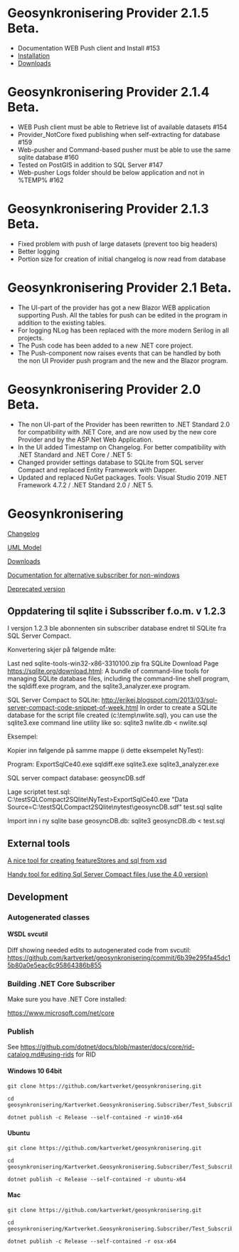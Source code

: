 # Geosynkronisering Provider 2.1.5 Beta.
-	Documentation WEB Push client and Install #153
- [Installation](Kartverket.Geosynkronisering.Server/Blazor.Kartverket.Geosynkronisering.Provider/wwwroot/install/installProvider.md)
- [Downloads](https://github.com/kartverket/geosynkronisering/releases)

# Geosynkronisering Provider 2.1.4 Beta.
-	WEB Push client must be able to Retrieve list of available datasets #154
-	Provider_NotCore fixed publishing when self-extracting for database #159
- Web-pusher and Command-based pusher must be able to use the same sqlite database #160
- Tested on PostGIS in addition to SQL Server #147
- Web-pusher Logs folder should be below application and not in %TEMP% #162

# Geosynkronisering Provider 2.1.3 Beta.
-	Fixed problem with push of large datasets (prevent too big headers)
- Better logging
- Portion size for creation of initial changelog is now read from database

# Geosynkronisering Provider 2.1 Beta.
-	The UI-part of the provider has got a new Blazor WEB application supporting Push.
All the tables for push can be edited in the program in addition to the existing tables.
-	For logging NLog has been replaced with the more modern Serilog in all projects.
-	The Push code has been added to a new .NET core project.
-	The Push-component now raises events that can be handled by both the non UI Provider push program and the new  and the Blazor program.

# Geosynkronisering Provider 2.0 Beta.
- The non UI-part of the Provider has been rewritten to .NET Standard 2.0 for compatibility with .NET Core, and are now used by the new core Provider  and by the ASP.Net Web Application.
- In the UI added Timestamp on Changelog.
For better compatibility with .NET Standard and .NET Core / .NET 5:
- Changed provider settings database to SQLite from SQL server Compact and replaced Entity Framework with Dapper.
- Updated and replaced NuGet packages.
Tools: Visual Studio 2019 .NET Framework 4.7.2 / .NET Standard 2.0 / .NET 5.


# Geosynkronisering

[Changelog](./CHANGELOG.md)

[UML Model](https://rawgit.com/kartverket/geosynkronisering/master/uml/HTML/index.htm)

[Downloads](https://github.com/kartverket/geosynkronisering/releases)

[Documentation for alternative subscriber for non-windows](https://github.com/kartverket/geosynkronisering/tree/master/Kartverket.Geosynkronisering.Subscriber/Test_Subscriber_NetCore)

[Deprecated version](https://github.com/kartverket/CORESubscriber)

## Oppdatering til sqlite i Subsscriber f.o.m. v 1.2.3

I versjon 1.2.3 ble abonnenten sin subscriber database endret til SQLite fra SQL Server Compact.

Konvertering skjer på følgende måte:

Last ned sqlite-tools-win32-x86-3310100.zip fra SQLite Download Page https://sqlite.org/download.html: A bundle of command-line tools for managing SQLite database files, including the command-line shell program, the sqldiff.exe program, and the sqlite3_analyzer.exe program.

SQL Server Compact to SQLite: http://erikej.blogspot.com/2013/03/sql-server-compact-code-snippet-of-week.html In order to create a SQLite database for the script file created (c:\temp\nwlite.sql), you can use the sqlite3.exe command line utility like so: sqlite3 nwlite.db < nwlite.sql

Eksempel:

Kopier inn følgende på samme mappe (i dette eksempelet NyTest):

Program: ExportSqlCe40.exe sqldiff.exe sqlite3.exe sqlite3_analyzer.exe

SQL server compact database: geosyncDB.sdf

Lage scriptet test.sql: C:\testSQLCompact2SQlite\NyTest>ExportSqlCe40.exe "Data Source=C:\testSQLCompact2SQlite\nytest\geosyncDB.sdf" test.sql sqlite

Import inn i ny sqlite base geosyncDB.db: sqlite3 geosyncDB.db < test.sql

## External tools

[A nice tool for creating featureStores and sql from xsd](https://github.com/JuergenWeichand/deegree-cli-utility)

[Handy tool for editing Sql Server Compact files (use the 4.0 version)](https://github.com/ErikEJ/SqlCeToolbox/releases)

## Development

### Autogenerated classes

#### WSDL svcutil

Diff showing needed edits to autogenerated code from svcutil: https://github.com/kartverket/geosynkronisering/commit/6b39e295fa45dc15b80a0e5eac6c95864386b855

### Building .NET Core Subscriber

Make sure you have .NET Core installed:

https://www.microsoft.com/net/core

### Publish

See https://github.com/dotnet/docs/blob/master/docs/core/rid-catalog.md#using-rids for RID

#### Windows 10 64bit

```
git clone https://github.com/kartverket/geosynkronisering.git

cd geosynkronisering/Kartverket.Geosynkronisering.Subscriber/Test_Subscriber_NetCore

dotnet publish -c Release --self-contained -r win10-x64
```

#### Ubuntu

```
git clone https://github.com/kartverket/geosynkronisering.git

cd geosynkronisering/Kartverket.Geosynkronisering.Subscriber/Test_Subscriber_NetCore

dotnet publish -c Release --self-contained -r ubuntu-x64
```

#### Mac

```
git clone https://github.com/kartverket/geosynkronisering.git

cd geosynkronisering/Kartverket.Geosynkronisering.Subscriber/Test_Subscriber_NetCore

dotnet publish -c Release --self-contained -r osx-x64
```
